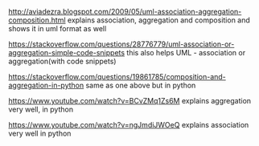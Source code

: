 http://aviadezra.blogspot.com/2009/05/uml-association-aggregation-composition.html
explains association, aggregation and composition
and shows it in uml format as well

https://stackoverflow.com/questions/28776779/uml-association-or-aggregation-simple-code-snippets
this also helps UML - association or aggregation(with code snippets)

https://stackoverflow.com/questions/19861785/composition-and-aggregation-in-python
same as one above but in python

https://www.youtube.com/watch?v=BCvZMq1Zs6M
explains aggregation very well, in python

https://www.youtube.com/watch?v=ngJmdiJWOeQ
explains association very well in python
